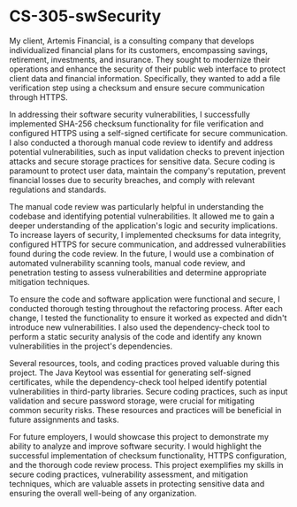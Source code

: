 # CS-305-swSecurity

My client, Artemis Financial, is a consulting company that develops individualized financial plans for its customers, encompassing savings, retirement, investments, and insurance. They sought to modernize their operations and enhance the security of their public web interface to protect client data and financial information. Specifically, they wanted to add a file verification step using a checksum and ensure secure communication through HTTPS.   

In addressing their software security vulnerabilities, I successfully implemented SHA-256 checksum functionality for file verification and configured HTTPS using a self-signed certificate for secure communication. I also conducted a thorough manual code review to identify and address potential vulnerabilities, such as input validation checks to prevent injection attacks and secure storage practices for sensitive data. Secure coding is paramount to protect user data, maintain the company's reputation, prevent financial losses due to security breaches, and comply with relevant regulations and standards.   

The manual code review was particularly helpful in understanding the codebase and identifying potential vulnerabilities. It allowed me to gain a deeper understanding of the application's logic and security implications. To increase layers of security, I implemented checksums for data integrity, configured HTTPS for secure communication, and addressed vulnerabilities found during the code review. In the future, I would use a combination of automated vulnerability scanning tools, manual code review, and penetration testing to assess vulnerabilities and determine appropriate mitigation techniques.

To ensure the code and software application were functional and secure, I conducted thorough testing throughout the refactoring process. After each change, I tested the functionality to ensure it worked as expected and didn't introduce new vulnerabilities. I also used the dependency-check tool to perform a static security analysis of the code and identify any known vulnerabilities in the project's dependencies.

Several resources, tools, and coding practices proved valuable during this project. The Java Keytool was essential for generating self-signed certificates, while the dependency-check tool helped identify potential vulnerabilities in third-party libraries. Secure coding practices, such as input validation and secure password storage, were crucial for mitigating common security risks. These resources and practices will be beneficial in future assignments and tasks.

For future employers, I would showcase this project to demonstrate my ability to analyze and improve software security. I would highlight the successful implementation of checksum functionality, HTTPS configuration, and the thorough code review process. This project exemplifies my skills in secure coding practices, vulnerability assessment, and mitigation techniques, which are valuable assets in protecting sensitive data and ensuring the overall well-being of any organization.
